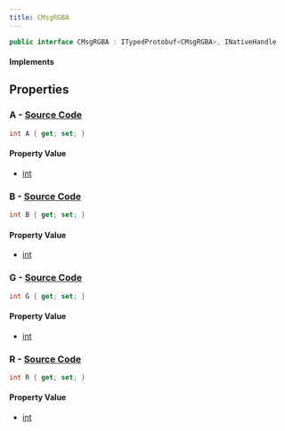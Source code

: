 ```yaml
---
title: CMsgRGBA
---
```


```csharp
public interface CMsgRGBA : ITypedProtobuf<CMsgRGBA>, INativeHandle
```

#### Implements

## Properties

### **A** - [Source Code](https://github.com/swiftly-solution/swiftlys2/blob/main/managed/src/SwiftlyS2.Generated/Protobufs/Interfaces/CMsgRGBA.cs#L22)

```csharp
int A { get; set; }
```

#### Property Value

- [int](https://learn.microsoft.com/dotnet/api/system.int32)

### **B** - [Source Code](https://github.com/swiftly-solution/swiftlys2/blob/main/managed/src/SwiftlyS2.Generated/Protobufs/Interfaces/CMsgRGBA.cs#L19)

```csharp
int B { get; set; }
```

#### Property Value

- [int](https://learn.microsoft.com/dotnet/api/system.int32)

### **G** - [Source Code](https://github.com/swiftly-solution/swiftlys2/blob/main/managed/src/SwiftlyS2.Generated/Protobufs/Interfaces/CMsgRGBA.cs#L16)

```csharp
int G { get; set; }
```

#### Property Value

- [int](https://learn.microsoft.com/dotnet/api/system.int32)

### **R** - [Source Code](https://github.com/swiftly-solution/swiftlys2/blob/main/managed/src/SwiftlyS2.Generated/Protobufs/Interfaces/CMsgRGBA.cs#L13)

```csharp
int R { get; set; }
```

#### Property Value

- [int](https://learn.microsoft.com/dotnet/api/system.int32)

